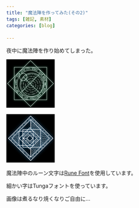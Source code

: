 ```yaml
---
title: "魔法陣を作ってみた(その2)"
tags: [雑記, 素材]
categories: [blog]

---
```


夜中に魔法陣を作り始めてしまった。

[![魔法陣2][1]][2]

 [1]: /images/2011_0417_magic_circle2_128x128.png
 [2]: /images/2011_0417_magic_circle2_512x512.png

[![魔法陣3][3]][4]

 [3]: /images/2011_0417_magic_circle3_128x128.png
 [4]: /images/2011_0417_magic_circle3_512x512.png

魔法陣中のルーン文字は[Rune Font][5]を使用しています。

 [5]: http://www.vector.co.jp/soft/data/writing/se210523.html

細かい字はTungaフォントを使っています。

画像は煮るなり焼くなりご自由に...